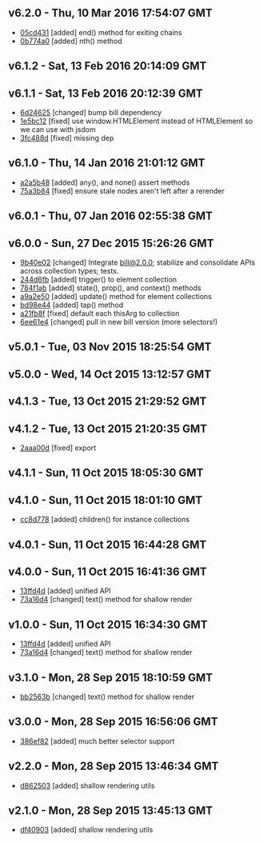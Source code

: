 v6.2.0 - Thu, 10 Mar 2016 17:54:07 GMT
--------------------------------------

- [05cd431](../../commit/05cd431) [added] end() method for exiting chains
- [0b774a0](../../commit/0b774a0) [added] nth() method



v6.1.2 - Sat, 13 Feb 2016 20:14:09 GMT
--------------------------------------





v6.1.1 - Sat, 13 Feb 2016 20:12:39 GMT
--------------------------------------

- [6d24625](../../commit/6d24625) [changed] bump bill dependency
- [1e5bc12](../../commit/1e5bc12) [fixed] use window.HTMLElement instead of HTMLElement so we can use with jsdom
- [3fc488d](../../commit/3fc488d) [fixed] missing dep



v6.1.0 - Thu, 14 Jan 2016 21:01:12 GMT
--------------------------------------

- [a2a5b48](../../commit/a2a5b48) [added] any(), and none() assert methods
- [75a3b84](../../commit/75a3b84) [fixed] ensure stale nodes aren't left after a rerender



v6.0.1 - Thu, 07 Jan 2016 02:55:38 GMT
--------------------------------------





v6.0.0 - Sun, 27 Dec 2015 15:26:26 GMT
--------------------------------------

- [9b40e02](../../commit/9b40e02) [changed] Integrate bill@2.0.0; stabilize and consolidate APIs across collection types; tests.
- [244d6fb](../../commit/244d6fb) [added] trigger() to element collection
- [784f1ab](../../commit/784f1ab) [added] state(), prop(), and context() methods
- [a9a2e50](../../commit/a9a2e50) [added] update() method for element collections
- [bd98e44](../../commit/bd98e44) [added] tap() method
- [a21fb8f](../../commit/a21fb8f) [fixed] default each thisArg to collection
- [6ee61e4](../../commit/6ee61e4) [changed] pull in new bill version (more selectors!)



v5.0.1 - Tue, 03 Nov 2015 18:25:54 GMT
--------------------------------------





v5.0.0 - Wed, 14 Oct 2015 13:12:57 GMT
--------------------------------------





v4.1.3 - Tue, 13 Oct 2015 21:29:52 GMT
--------------------------------------





v4.1.2 - Tue, 13 Oct 2015 21:20:35 GMT
--------------------------------------

- [2aaa00d](../../commit/2aaa00d) [fixed] export



v4.1.1 - Sun, 11 Oct 2015 18:05:30 GMT
--------------------------------------





v4.1.0 - Sun, 11 Oct 2015 18:01:10 GMT
--------------------------------------

- [cc8d778](../../commit/cc8d778) [added] children() for instance collections



v4.0.1 - Sun, 11 Oct 2015 16:44:28 GMT
--------------------------------------





v4.0.0 - Sun, 11 Oct 2015 16:41:36 GMT
--------------------------------------

- [13ffd4d](../../commit/13ffd4d) [added] unified API
- [73a16d4](../../commit/73a16d4) [changed] text() method for shallow render



v1.0.0 - Sun, 11 Oct 2015 16:34:30 GMT
--------------------------------------

- [13ffd4d](../../commit/13ffd4d) [added] unified API
- [73a16d4](../../commit/73a16d4) [changed] text() method for shallow render



v3.1.0 - Mon, 28 Sep 2015 18:10:59 GMT
--------------------------------------

- [bb2563b](../../commit/bb2563b) [changed] text() method for shallow render



v3.0.0 - Mon, 28 Sep 2015 16:56:06 GMT
--------------------------------------

- [386ef82](../../commit/386ef82) [added] much better selector support



v2.2.0 - Mon, 28 Sep 2015 13:46:34 GMT
--------------------------------------

- [d862503](../../commit/d862503) [added] shallow rendering utils



v2.1.0 - Mon, 28 Sep 2015 13:45:13 GMT
--------------------------------------

- [df40903](../../commit/df40903) [added] shallow rendering utils



